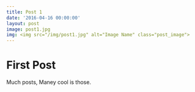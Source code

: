 ```yaml
---
title: Post 1
date: '2016-04-16 00:00:00'
layout: post
image: post1.jpg
img: <img src="/img/post1.jpg" alt="Image Name" class="post_image">
---
```


# First Post
Much posts,
Maney cool is those.

